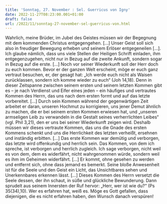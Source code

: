 ```yaml
---
title: 'Sonntag, 27. November : Sel. Guerricus von Igny'
date: 2022-11-27T08:23:00.001+01:00
draft: false
url: /2022/11/sonntag-27-november-sel-guerricus-von.html
---
```


Wahrlich, meine Brüder, im Jubel des Geistes müssen wir der Begegnung mit dem kommenden Christus entgegengehen. \[…\] Unser Geist soll sich also in freudiger Bewegung erheben und seinem Erlöser entgegeneilen \[…\]. Ich glaube nämlich, dass uns viele Stellen der Heiligen Schrift einladen, ihm entgegenzugehen, nicht nur in Bezug auf die zweite Ankunft, sondern sogar in Bezug auf die erste. \[…\] Noch vor seiner Wiederkunft soll der Herr doch zu euch kommen. Bevor er der ganzen Welt erscheint, möge er euch ganz vertraut besuchen, er, der gesagt hat: „Ich werde euch nicht als Waisen zurücklassen, sondern ich komme wieder zu euch“ (Joh 14,18). Denn in dieser Zeitspanne zwischen seinem ersten und seinem letzten Kommen gibt es – je nach Verdienst und Eifer eines jeden – ein häufiges und vertrautes Kommen des Herrn, das uns nach dem ersten formt und auf das letzte vorbereitet. \[…\] Durch sein Kommen während der gegenwärtigen Zeit arbeitet er daran, unseren Hochmut zu korrigieren, uns jener Demut ähnlich zu machen, die er bei seinem ersten Kommen erwiesen hat, und „unseren armseligen Leib zu verwandeln in die Gestalt seines verherrlichten Leibes“ (vgl. Phil 3,21), den er uns bei seiner Wiederkunft zeigen wird. Deshalb müssen wir dieses vertraute Kommen, das uns die Gnade des ersten Kommens schenkt und uns die Herrlichkeit des letzten verheißt, ersehnen und inständig erbitten. \[…\] Das erste Kommen war demütig und verborgen, das letzte wird offenkundig und herrlich sein. Das Kommen, von dem ich spreche, ist verborgen und herrlich zugleich. Ich sage verborgen, nicht weil es von dem, dem es widerfährt, nicht wahrgenommen würde, sondern weil es ihm im Geheimen widerfährt. \[…\] Er kommt, ohne gesehen zu werden und entfernt sich, ohne dass jemand es bemerkt. Seine bloße Anwesenheit ist für die Seele und den Geist ein Licht, das Unsichtbares sehen und Unerkennbares erkennen lässt. \[…\] Dieses Kommen des Herrn versetzt die Seele dessen, der ihn schaut, in süße und glückliche Bewunderung. Dann sprudelt aus seinem Innersten der Ruf hervor: „Herr, wer ist wie du?“ (Ps 35(34),10). Wer es erfahren hat, weiß es. Möge es Gott gefallen, dass diejenigen, die es nicht erfahren haben, den Wunsch danach verspüren!